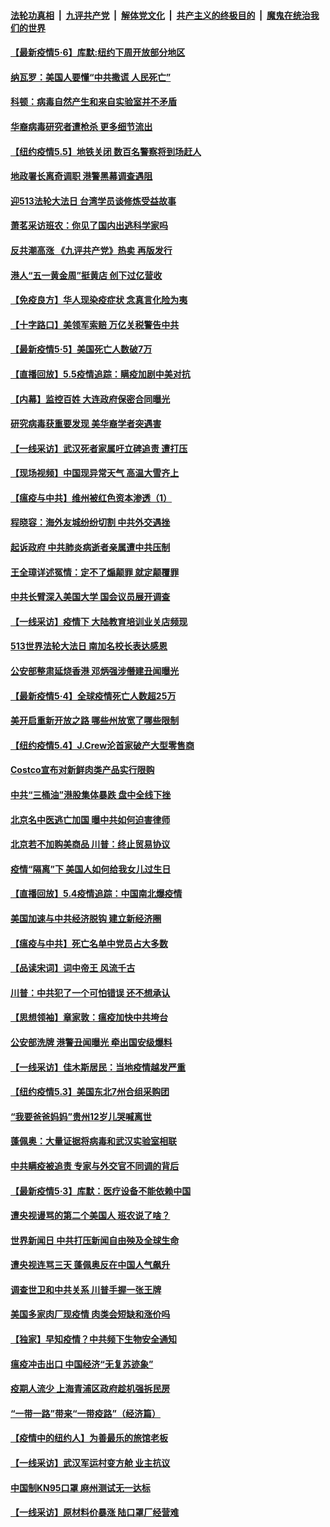 

####  [法轮功真相](../../../../basic/blob/master/README.md?t=05061431) &nbsp;|&nbsp; [九评共产党](../../../../9ping.md/blob/master/README.md?t=05061431) &nbsp;|&nbsp; [解体党文化](../../../../jtdwh.md/blob/master/README.md?t=05061431)  &nbsp;|&nbsp; [共产主义的终极目的](../../../../gczydzjmd.md/blob/master/README.md?t=05061431) &nbsp;|&nbsp; [魔鬼在统治我们的世界](../../../../mgztzwmdsj.md/blob/master/README.md?t=05061431) 

#### [【最新疫情5·6】库默:纽约下周开放部分地区](../pages/nf4514/n12085797.md?t=05061431) 

#### [纳瓦罗：美国人要懂“中共撒谎 人民死亡”](../pages/nf4514/n12085419.md?t=05061431) 

#### [科顿：病毒自然产生和来自实验室并不矛盾](../pages/nf4514/n12085647.md?t=05061431) 

#### [华裔病毒研究者遭枪杀 更多细节流出](../pages/nf4514/n12085740.md?t=05061431) 

#### [【纽约疫情5.5】地铁关闭 数百名警察将到场赶人](../pages/nf4514/n12084502.md?t=05061431) 

#### [地政署长离奇调职 港警黑幕调查遇阻](../pages/nf4514/n12085822.md?t=05061431) 

#### [迎513法轮大法日 台湾学员谈修炼受益故事](../pages/nf4514/n12079029.md?t=05061431) 

#### [萧茗采访班农：你见了国内出逃科学家吗](../pages/nf4514/n12085546.md?t=05061431) 

#### [反共潮高涨 《九评共产党》热卖 再版发行](../pages/nf4514/n12066971.md?t=05061431) 

#### [港人“五一黄金周”挺黄店 创下过亿营收](../pages/nf4514/n12085398.md?t=05061431) 

#### [【免疫良方】华人现染疫症状 念真言化险为夷](../pages/nf4514/n12085023.md?t=05061431) 

#### [【十字路口】美领军索赔 万亿关税警告中共](../pages/nf4514/n12083374.md?t=05061431) 

#### [【最新疫情5·5】美国死亡人数破7万](../pages/nf4514/n12083279.md?t=05061431) 

#### [【直播回放】5.5疫情追踪：瞒疫加剧中美对抗](../pages/nf4514/n12084597.md?t=05061431) 

#### [【内幕】监控百姓 大连政府保密合同曝光](../pages/nf4514/n12082266.md?t=05061431) 

#### [研究病毒获重要发现 美华裔学者突遇害](../pages/nf4514/n12083781.md?t=05061431) 

#### [【一线采访】武汉死者家属吁立碑追责 遭打压](../pages/nf4514/n12084421.md?t=05061431) 

#### [【现场视频】中国现异常天气 高温大雪齐上](../pages/nf4514/n12083458.md?t=05061431) 

#### [【瘟疫与中共】维州被红色资本渗透（1）](../pages/nf4514/n12082684.md?t=05061431) 

#### [程晓容：海外友城纷纷切割 中共外交遇挫](../pages/nf4514/n12083665.md?t=05061431) 

#### [起诉政府 中共肺炎病逝者亲属遭中共压制](../pages/nf4514/n12083029.md?t=05061431) 

#### [王全璋详述冤情：定不了煽颠罪 就定颠覆罪](../pages/nf4514/n12083129.md?t=05061431) 

#### [中共长臂深入美国大学 国会议员展开调查](../pages/nf4514/n12083104.md?t=05061431) 

#### [【一线采访】疫情下 大陆教育培训业关店频现](../pages/nf4514/n12080385.md?t=05061431) 

#### [513世界法轮大法日 南加名校长表达感恩](../pages/nf4514/n12082697.md?t=05061431) 

#### [公安部整肃延烧香港 邓炳强涉僭建丑闻曝光](../pages/nf4514/n12083002.md?t=05061431) 

#### [【最新疫情5·4】全球疫情死亡人数超25万](../pages/nf4514/n12079010.md?t=05061431) 

#### [美开启重新开放之路 哪些州放宽了哪些限制](../pages/nf4514/n12082828.md?t=05061431) 

#### [【纽约疫情5.4】J.Crew沦首家破产大型零售商](../pages/nf4514/n12081777.md?t=05061431) 

#### [Costco宣布对新鲜肉类产品实行限购](../pages/nf4514/n12082721.md?t=05061431) 

#### [中共“三桶油”港股集体暴跌 盘中全线下挫](../pages/nf4514/n12082531.md?t=05061431) 

#### [北京名中医逃亡加国 曝中共如何迫害律师](../pages/nf4514/n12080860.md?t=05061431) 

#### [北京若不加购美商品 川普：终止贸易协议](../pages/nf4514/n12082400.md?t=05061431) 

#### [疫情“隔离”下 美国人如何给我女儿过生日](../pages/nf4514/n12080175.md?t=05061431) 

#### [【直播回放】5.4疫情追踪：中国南北爆疫情](../pages/nf4514/n12081951.md?t=05061431) 

#### [美国加速与中共经济脱钩 建立新经济圈](../pages/nf4514/n12081800.md?t=05061431) 

#### [【瘟疫与中共】死亡名单中党员占大多数](../pages/nf4514/n12078619.md?t=05061431) 

#### [【品读宋词】词中帝王 风流千古](../pages/nf4514/n11977935.md?t=05061431) 

#### [川普：中共犯了一个可怕错误 还不想承认](../pages/nf4514/n12080777.md?t=05061431) 

#### [【思想领袖】章家敦：瘟疫加快中共垮台](../pages/nf4514/n11974313.md?t=05061431) 

#### [公安部洗牌 港警丑闻曝光 牵出国安级爆料](../pages/nf4514/n12080606.md?t=05061431) 

#### [【一线采访】佳木斯居民：当地疫情越发严重](../pages/nf4514/n12080270.md?t=05061431) 

#### [【纽约疫情5.3】美国东北7州合组采购团](../pages/nf4514/n12079463.md?t=05061431) 

#### [“我要爸爸妈妈”贵州12岁儿哭喊离世](../pages/nf4514/n12079888.md?t=05061431) 

#### [蓬佩奥：大量证据将病毒和武汉实验室相联](../pages/nf4514/n12080214.md?t=05061431) 

#### [中共瞒疫被追责 专家与外交官不同调的背后](../pages/nf4514/n12076680.md?t=05061431) 

#### [【最新疫情5·3】库默：医疗设备不能依赖中国](../pages/nf4514/n12076254.md?t=05061431) 

#### [遭央视谩骂的第二个美国人 班农说了啥？](../pages/nf4514/n12080130.md?t=05061431) 

#### [世界新闻日 中共打压新闻自由殃及全球生命](../pages/nf4514/n12079965.md?t=05061431) 

#### [遭央视连骂三天 蓬佩奥反在中国人气飙升](../pages/nf4514/n12077776.md?t=05061431) 

#### [调查世卫和中共关系 川普手握一张王牌](../pages/nf4514/n12078752.md?t=05061431) 

#### [美国多家肉厂现疫情 肉类会短缺和涨价吗](../pages/nf4514/n12078772.md?t=05061431) 

#### [【独家】早知疫情？中共频下生物安全通知](../pages/nf4514/n12077007.md?t=05061431) 

#### [瘟疫冲击出口 中国经济“无复苏迹象”](../pages/nf4514/n12078978.md?t=05061431) 

#### [疫期人流少 上海青浦区政府趁机强拆民房](../pages/nf4514/n12078830.md?t=05061431) 

#### [“一带一路”带来“一带疫路”（经济篇）](../pages/nf4514/n12068528.md?t=05061431) 

#### [【疫情中的纽约人】为善最乐的旅馆老板](../pages/nf4514/n12078670.md?t=05061431) 

#### [【一线采访】武汉军运村变方舱 业主抗议](../pages/nf4514/n12078508.md?t=05061431) 

#### [中国制KN95口罩 麻州测试无一达标](../pages/nf4514/n12078431.md?t=05061431) 

#### [【一线采访】原材料价暴涨 陆口罩厂经营难](../pages/nf4514/n12078360.md?t=05061431) 

